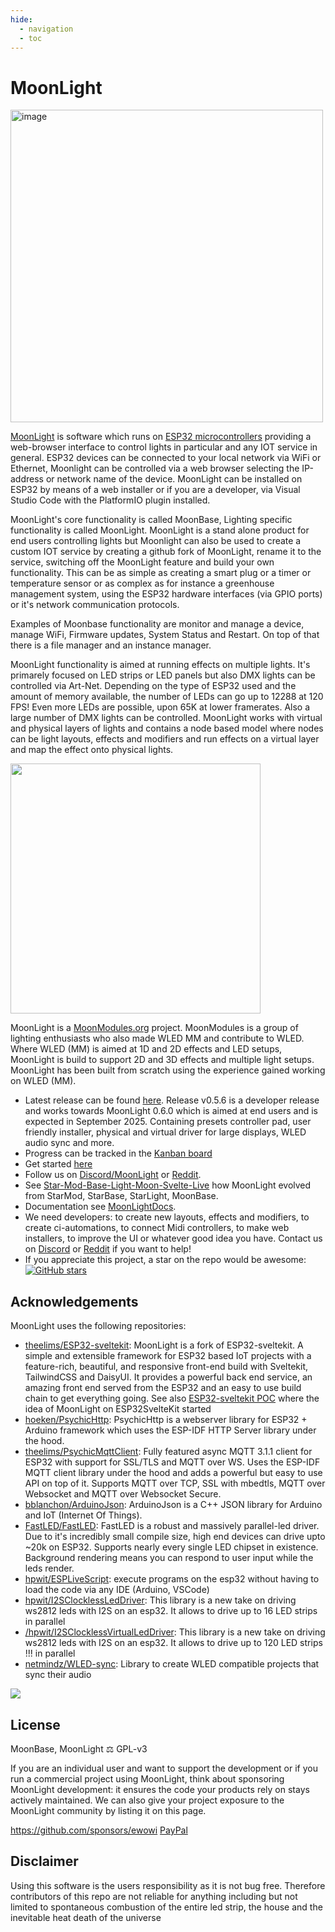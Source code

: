 ```yaml
---
hide:
  - navigation
  - toc
---
```


# MoonLight

<img width="500" alt="image" src="https://github.com/user-attachments/assets/2dee317b-70d0-4e25-be6a-779ff5fa94f0" />

[MoonLight](https://github.com/MoonModules/MoonLight) is software which runs on [ESP32 microcontrollers](https://www.espressif.com/en/products/socs/esp32) providing a web-browser interface to control lights in particular and any IOT service in general. ESP32 devices can be connected to your local network via WiFi or Ethernet, Moonlight can be controlled via a web browser selecting the IP-address or network name of the device.
MoonLight can be installed on ESP32 by means of a web installer or if you are a developer, via Visual Studio Code with the PlatformIO plugin installed.

MoonLight's core functionality is called MoonBase, Lighting specific functionality is called MoonLight. MoonLight is a stand alone product for end users controlling lights but Moonlight can also be used to create a custom IOT service by creating a github fork of MoonLight, rename it to the service, switching off the MoonLight feature and build your own functionality. This can be as simple as creating a smart plug or a timer or temperature sensor or as complex as for instance a greenhouse management system, using the ESP32 hardware interfaces (via GPIO ports) or it's network communication protocols.

Examples of Moonbase functionality are monitor and manage a device, manage WiFi, Firmware updates, System Status and Restart. On top of that there is a file manager and an instance manager.

MoonLight functionality is aimed at running effects on multiple lights. It's primarely focused on LED strips or LED panels but also DMX lights can be controlled via Art-Net. Depending on the type of ESP32 used and the amount of memory available, the number of LEDs can go up to 12288 at 120 FPS! Even more LEDs are possible, upon 65K at lower framerates. Also a large number of DMX lights can be controlled. MoonLight works with virtual and physical layers of lights and contains a node based model where nodes can be light layouts, effects and modifiers and run effects on a virtual layer and map the effect onto physical lights. 

<img width="400" src="https://github.com/user-attachments/assets/09143feb-1356-463c-bc23-6982ef3eeb42"/>

MoonLight is a [MoonModules.org](https://moonmodules.org) project. MoonModules is a group of lighting enthusiasts who also made WLED MM and contribute to WLED. Where WLED (MM) is aimed at 1D and 2D effects and LED setups, MoonLight is build to support 2D and 3D effects and multiple light setups. MoonLight has been built from scratch using the experience gained working on WLED (MM).

* Latest release can be found [here](https://github.com/MoonModules/MoonLight/releases). Release v0.5.6 is a developer release and works towards MoonLight 0.6.0 which is aimed at end users and is expected in September 2025. Containing presets controller pad, user friendly installer, physical and virtual driver for large displays, WLED audio sync and more.
* Progress can be tracked in the [Kanban board](https://github.com/users/MoonModules/projects/2/)
* Get started [here](https://moonmodules.org/MoonLight/general/gettingstarted/)
* Follow us on [Discord/MoonLight](https://discord.gg/TC8NSUSCdV) or [Reddit](https://reddit.com/r/moonmodules).
* See [Star-Mod-Base-Light-Moon-Svelte-Live](https://moonmodules.org/Star-Mod-Base-Light-Moon-Svelte-Live) how MoonLight evolved from StarMod, StarBase, StarLight, MoonBase. 
* Documentation see [MoonLightDocs](https://moonmodules.org/MoonLight/).
* We need developers: to create new layouts, effects and modifiers, to create ci-automations, to connect Midi controllers, to make web installers, to improve the UI or whatever good idea you have. Contact us on [Discord](https://discord.com/channels/700041398778331156/1203994211301728296) or [Reddit](https://reddit.com/r/moonmodules) if you want to help!
* If you appreciate this project, a star on the repo would be awesome: [![GitHub stars](https://img.shields.io/github/stars/MoonModules/MoonLight?style=social)](https://github.com/MoonModules/MoonLight/stargazers)

## Acknowledgements

MoonLight uses the following repositories:

* [theelims/ESP32-sveltekit](https://github.com/theelims/ESP32-sveltekit): MoonLight is a fork of ESP32-sveltekit. A simple and extensible framework for ESP32 based IoT projects with a feature-rich, beautiful, and responsive front-end build with Sveltekit, TailwindCSS and DaisyUI. It provides a powerful back end service, an amazing front end served from the ESP32 and an easy to use build chain to get everything going. See also [ESP32-sveltekit POC](https://github.com/theelims/ESP32-sveltekit/issues/68) where the idea of MoonLight on ESP32SvelteKit started
* [hoeken/PsychicHttp](https://github.com/hoeken/PsychicHttp): PsychicHttp is a webserver library for ESP32 + Arduino framework which uses the ESP-IDF HTTP Server library under the hood.
* [theelims/PsychicMqttClient](https://github.com/theelims/PsychicMqttClient): Fully featured async MQTT 3.1.1 client for ESP32 with support for SSL/TLS and MQTT over WS. Uses the ESP-IDF MQTT client library under the hood and adds a powerful but easy to use API on top of it. Supports MQTT over TCP, SSL with mbedtls, MQTT over Websocket and MQTT over Websocket Secure.
* [bblanchon/ArduinoJson](https://github.com/bblanchon/ArduinoJson): ArduinoJson is a C++ JSON library for Arduino and IoT (Internet Of Things).
* [FastLED/FastLED](https://github.com/FastLED/FastLED): FastLED is a robust and massively parallel-led driver. Due to it's incredibly small compile size, high end devices can drive upto ~20k on ESP32. Supports nearly every single LED chipset in existence. Background rendering means you can respond to user input while the leds render.
* [hpwit/ESPLiveScript](https://github.com/hpwit/ESPLiveScript): execute programs on the esp32 without having to load the code via any IDE (Arduino, VSCode)
* [hpwit/I2SClocklessLedDriver](https://github.com/hpwit/I2SClocklessLedDriver): This library is a new take on driving ws2812 leds with I2S on an esp32. It allows to drive up to 16 LED strips in parallel
* [/hpwit/I2SClocklessVirtualLedDriver](https://github.com/hpwit/I2SClocklessVirtualLedDriver): This library is a new take on driving ws2812 leds with I2S on an esp32. It allows to drive up to 120 LED strips !!! in parallel
* [netmindz/WLED-sync](https://github.com/netmindz/WLED-sync): Library to create WLED compatible projects that sync their audio

<img src="https://github.com/user-attachments/assets/c655d610-53eb-4dd3-8e9e-0cfa23b97bb4"/>

## License

MoonBase, MoonLight ⚖️ GPL-v3

If you are an individual user and want to support the development or if you run a commercial project using MoonLight, think about sponsoring MoonLight development: it ensures the code your products rely on stays actively maintained. We can also give your project exposure to the MoonLight community by listing it on this page.

https://github.com/sponsors/ewowi
[PayPal](https://www.paypal.com/donate?business=moonmodules@icloud.com)

## Disclaimer

Using this software is the users responsibility as it is not bug free. Therefore contributors of this repo are not reliable for anything including but not limited to spontaneous combustion of the entire led strip, the house and the inevitable heat death of the universe